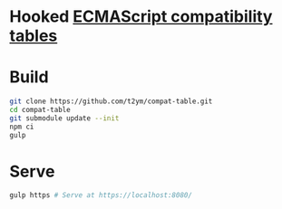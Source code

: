 # Hooked [ECMAScript compatibility tables](http://kangax.github.io/compat-table/es6/)

# Build

```sh
git clone https://github.com/t2ym/compat-table.git
cd compat-table
git submodule update --init
npm ci
gulp
```

# Serve

```sh
gulp https # Serve at https://localhost:8080/
```

